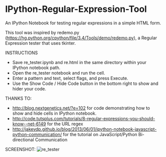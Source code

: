 # IPython-Regular-Expression-Tool
An IPython Notebook for testing regular expressions in a simple HTML form.

This tool was inspired by redemo.py (https://hg.python.org/cpython/file/3.4/Tools/demo/redemo.py), a Regular Expression tester that uses tkinter.

INSTRUCTIONS
* Save re_tester.ipynb and re.html in the same directory within your IPython notebook path.
* Open the re_tester notebook and run the cell.
* Enter a pattern and text, select flags, and press Execute.
* Use the Show Code / Hide Code button in the bottom right to show and hider your code.

THANKS TO:
* http://blog.nextgenetics.net/?e=102 for code demonstrating how to show and hide cells in IPython notebook.
* http://code.tutsplus.com/tutorials/8-regular-expressions-you-should-know--net-6149 for the URL regex
* http://jakevdp.github.io/blog/2013/06/01/ipython-notebook-javascript-python-communication/ for the tutorial on JavaScript/Python Bi-directional Communication

SCREENSHOT:
![re_tester](https://cloud.githubusercontent.com/assets/1577669/9582575/27d52bfe-4fd4-11e5-8b4e-4c6d23068af1.png)
